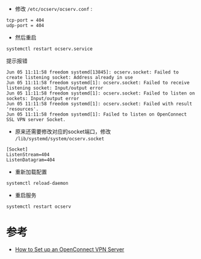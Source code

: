 * 修改  `/etc/ocserv/ocserv.conf` :

```
tcp-port = 404
udp-port = 404 
```

* 然后重启

```
systemctl restart ocserv.service
```

提示报错

```
Jun 05 11:11:58 freedom systemd[13845]: ocserv.socket: Failed to create listening socket: Address already in use
Jun 05 11:11:58 freedom systemd[1]: ocserv.socket: Failed to receive listening socket: Input/output error
Jun 05 11:11:58 freedom systemd[1]: ocserv.socket: Failed to listen on sockets: Input/output error
Jun 05 11:11:58 freedom systemd[1]: ocserv.socket: Failed with result 'resources'.
Jun 05 11:11:58 freedom systemd[1]: Failed to listen on OpenConnect SSL VPN server Socket.
```

* 原来还需要修改对应的socket端口，修改 `/lib/systemd/system/ocserv.socket`

```
[Socket]
ListenStream=404
ListenDatagram=404
```

* 重新加载配置

```
systemctl reload-daemon
```

* 重启服务

```
systemctl restart ocserv
```

# 参考

* [How to Set up an OpenConnect VPN Server](https://www.alibabacloud.com/blog/how-to-set-up-an-openconnect-vpn-server_595185)